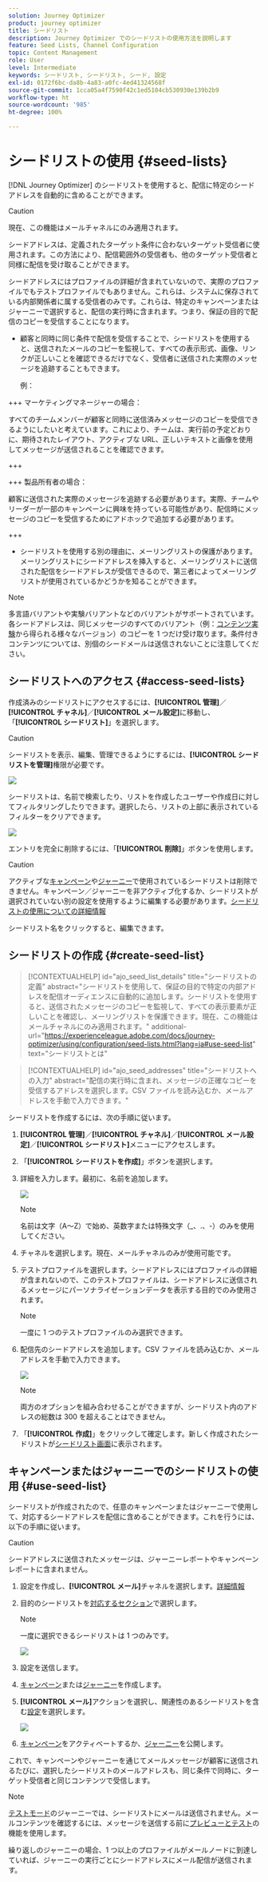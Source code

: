 ```yaml
---
solution: Journey Optimizer
product: journey optimizer
title: シードリスト
description: Journey Optimizer でのシードリストの使用方法を説明します
feature: Seed Lists, Channel Configuration
topic: Content Management
role: User
level: Intermediate
keywords: シードリスト, シードリスト, シード, 設定
exl-id: 0172f6bc-da8b-4a83-a0fc-4ed41324568f
source-git-commit: 1cca05a4f7590f42c1ed5104cb530930e139b2b9
workflow-type: ht
source-wordcount: '985'
ht-degree: 100%

---
```


# シードリストの使用 {#seed-lists}

[!DNL Journey Optimizer] のシードリストを使用すると、配信に特定のシードアドレスを自動的に含めることができます。

>[!CAUTION]
>
>現在、この機能はメールチャネルにのみ適用されます。

シードアドレスは、定義されたターゲット条件に合わないターゲット受信者に使用されます。この方法により、配信範囲外の受信者も、他のターゲット受信者と同様に配信を受け取ることができます。

シードアドレスにはプロファイルの詳細が含まれていないので、実際のプロファイルでもテストプロファイルでもありません。これらは、システムに保存されている内部関係者に属する受信者のみです。これらは、特定のキャンペーンまたはジャーニーで選択すると、配信の実行時に含まれます。つまり、保証の目的で配信のコピーを受信することになります。

* 顧客と同時に同じ条件で配信を受信することで、シードリストを使用すると、送信されたメールのコピーを監視して、すべての表示形式、画像、リンクが正しいことを確認できるだけでなく、受信者に送信された実際のメッセージを追跡することもできます。

  例：

+++ マーケティングマネージャーの場合：

  すべてのチームメンバーが顧客と同時に送信済みメッセージのコピーを受信できるようにしたいと考えています。これにより、チームは、実行前の予定どおりに、期待されたレイアウト、アクティブな URL、正しいテキストと画像を使用してメッセージが送信されることを確認できます。

+++

+++ 製品所有者の場合：

  顧客に送信された実際のメッセージを追跡する必要があります。実際、チームやリーダーが一部のキャンペーンに興味を持っている可能性があり、配信時にメッセージのコピーを受信するためにアドホックで追加する必要があります。

+++

* シードリストを使用する別の理由に、メーリングリストの保護があります。メーリングリストにシードアドレスを挿入すると、メーリングリストに送信された配信をシードアドレスが受信できるので、第三者によってメーリングリストが使用されているかどうかを知ることができます。

>[!NOTE]
>
>多言語バリアントや実験バリアントなどのバリアントがサポートされています。各シードアドレスは、同じメッセージのすべてのバリアント（例：[コンテンツ実験](../content-management/get-started-experiment.md)から得られる様々なバージョン）のコピーを 1 つだけ受け取ります。条件付きコンテンツについては、別個のシードメールは送信されないことに注意してください。

## シードリストへのアクセス {#access-seed-lists}

作成済みのシードリストにアクセスするには、**[!UICONTROL 管理]**／**[!UICONTROL チャネル]**／**[!UICONTROL メール設定]**&#x200B;に移動し、「**[!UICONTROL シードリスト]**」を選択します。

<!--
>[!CAUTION]
>
>Permissions to view, export and manage the seed lists are restricted to [Journey Administrators](../administration/ootb-product-profiles.md#journey-administrator). Learn more about managing [!DNL Journey Optimizer] users' access rights in [this section](../administration/permissions-overview.md).-->

>[!CAUTION]
>
>シードリストを表示、編集、管理できるようにするには、**[!UICONTROL シードリストを管理]**&#x200B;権限が必要です。

![](assets/seed-list-access.png)

シードリストは、名前で検索したり、リストを作成したユーザーや作成日に対してフィルタリングしたりできます。選択したら、リストの上部に表示されているフィルターをクリアできます。

![](assets/seed-list-filtering.png)

エントリを完全に削除するには、「**[!UICONTROL 削除]**」ボタンを使用します。

>[!CAUTION]
>
>アクティブな[キャンペーン](../campaigns/review-activate-campaign.md)や[ジャーニー](../building-journeys/publishing-the-journey.md)で使用されているシードリストは削除できません。キャンペーン／ジャーニーを非アクティブ化するか、シードリストが選択されていない別の設定を使用するように編集する必要があります。[シードリストの使用についての詳細情報](#use-seed-list)

シードリスト名をクリックすると、編集できます。<!--Use the **[!UICONTROL Edit]** button to edit a seed list.-->

## シードリストの作成 {#create-seed-list}

>[!CONTEXTUALHELP]
>id="ajo_seed_list_details"
>title="シードリストの定義"
>abstract="シードリストを使用して、保証の目的で特定の内部アドレスを配信オーディエンスに自動的に追加します。シードリストを使用すると、送信されたメッセージのコピーを監視して、すべての表示要素が正しいことを確認し、メーリングリストを保護できます。現在、この機能はメールチャネルにのみ適用されます。"
>additional-url="https://experienceleague.adobe.com/docs/journey-optimizer/using/configuration/seed-lists.html?lang=ja#use-seed-list" text="シードリストとは"

>[!CONTEXTUALHELP]
>id="ajo_seed_addresses"
>title="シードリストへの入力"
>abstract="配信の実行時に含まれ、メッセージの正確なコピーを受信するアドレスを選択します。CSV ファイルを読み込むか、メールアドレスを手動で入力できます。"

シードリストを作成するには、次の手順に従います。

1. **[!UICONTROL 管理]**／**[!UICONTROL チャネル]**／**[!UICONTROL メール設定]**／**[!UICONTROL シードリスト]**&#x200B;メニューにアクセスします。

1. 「**[!UICONTROL シードリストを作成]**」ボタンを選択します。

   <!--![](assets/seed-list-create-button.png)-->

1. 詳細を入力します。最初に、名前を追加します。

   ![](assets/seed-list-details.png)

   >[!NOTE]
   >
   >名前は文字（A～Z）で始め、英数字または特殊文字（_、.、-）のみを使用してください。

1. チャネルを選択します。現在、メールチャネルのみが使用可能です。

1. テストプロファイルを選択します。シードアドレスにはプロファイルの詳細が含まれないので、このテストプロファイルは、シードアドレスに送信されるメッセージにパーソナライゼーションデータを表示する目的でのみ使用されます。

   >[!NOTE]
   >
   >一度に 1 つのテストプロファイルのみ選択できます。

1. 配信先のシードアドレスを追加します。CSV ファイルを読み込むか、メールアドレスを手動で入力できます。

   ![](assets/seed-list-email-addresses.png)

   >[!NOTE]
   >
   >両方のオプションを組み合わせることができますが、シードリスト内のアドレスの総数は 300 を超えることはできません。

1. 「**[!UICONTROL 作成]**」をクリックして確定します。新しく作成されたシードリストが[シードリスト画面](#access-seed-lists)に表示されます。

## キャンペーンまたはジャーニーでのシードリストの使用 {#use-seed-list}

シードリストが作成されたので、任意のキャンペーンまたはジャーニーで使用して、対応するシードアドレスを配信に含めることができます。これを行うには、以下の手順に従います。

>[!CAUTION]
>
>シードアドレスに送信されたメッセージは、ジャーニーレポートやキャンペーンレポートに含まれません。

1. 設定を作成し、**[!UICONTROL メール]**&#x200B;チャネルを選択します。[詳細情報](../email/email-settings.md)

1. 目的のシードリストを[対応するセクション](../email/email-settings.md#seed-list)で選択します。

   >[!NOTE]
   >
   >一度に選択できるシードリストは 1 つのみです。

   ![](assets/seed-list-surface.png)

1. 設定を送信します。

1. [キャンペーン](../campaigns/create-campaign.md)または[ジャーニー](../building-journeys/journey-gs.md)を作成します。

1. **[!UICONTROL メール]**&#x200B;アクションを選択し、関連性のあるシードリストを含む[設定](channel-surfaces.md)を選択します。

   ![](assets/seed-list-campaign-email.png)

1. [キャンペーン](../campaigns/review-activate-campaign.md)をアクティベートするか、[ジャーニー](../building-journeys/publishing-the-journey.md)を公開します。

これで、キャンペーンやジャーニーを通じてメールメッセージが顧客に送信されるたびに、選択したシードリストのメールアドレスも、同じ条件で同時に、ターゲット受信者と同じコンテンツで受信します。

>[!NOTE]
>
>[テストモード](../building-journeys/testing-the-journey.md)のジャーニーでは、シードリストにメールは送信されません。メールコンテンツを確認するには、メッセージを送信する前に[プレビューとテスト](../content-management/preview-test.md)の機能を使用します。
>
>繰り返しのジャーニーの場合、1 つ以上のプロファイルがメールノードに到達していれば、ジャーニーの実行ごとにシードアドレスにメール配信が送信されます。
